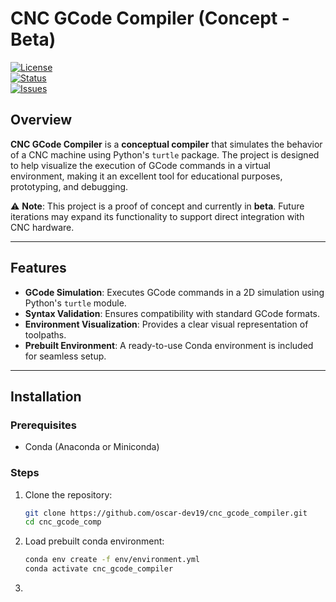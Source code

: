 # CNC GCode Compiler (Concept - Beta)

[![License](https://img.shields.io/badge/license-GPL--3.0-blue.svg)](https://www.gnu.org/licenses/gpl-3.0.en.html)  
[![Status](https://img.shields.io/badge/status-Beta-orange)](#)  
[![Issues](https://img.shields.io/github/issues/oscar-dev19/cnc_gcode_compiler)](https://github.com/oscar-dev19/cnc_gcode_compiler/issues)  

## Overview  

**CNC GCode Compiler** is a **conceptual compiler** that simulates the behavior of a CNC machine using Python's `turtle` package. The project is designed to help visualize the execution of GCode commands in a virtual environment, making it an excellent tool for educational purposes, prototyping, and debugging.  

⚠️ **Note**: This project is a proof of concept and currently in **beta**. Future iterations may expand its functionality to support direct integration with CNC hardware.  

---

## Features  

- **GCode Simulation**: Executes GCode commands in a 2D simulation using Python's `turtle` module.  
- **Syntax Validation**: Ensures compatibility with standard GCode formats.  
- **Environment Visualization**: Provides a clear visual representation of toolpaths.  
- **Prebuilt Environment**: A ready-to-use Conda environment is included for seamless setup.  

---

## Installation  

### Prerequisites  
- Conda (Anaconda or Miniconda)  

### Steps  

1. Clone the repository:  
   ```bash
   git clone https://github.com/oscar-dev19/cnc_gcode_compiler.git
   cd cnc_gcode_comp

2. Load prebuilt conda environment:
   ```bash
   conda env create -f env/environment.yml
   conda activate cnc_gcode_compiler

3. 

